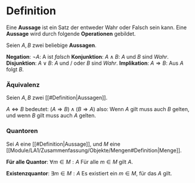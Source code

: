 
# Definition
Eine __Aussage__ ist ein Satz der entweder Wahr oder Falsch sein kann.
Eine __Aussage__ wird durch folgende __Operationen__ gebildet.

Seien $A, B$ zwei beliebige __Aussagen__.

__Negation__: $\lnot A$: A ist _falsch_
__Konjunktion__: $A \land B$: $A$ und $B$ sind _Wahr_.
__Disjunktion__: $A \lor B$: $A$ und / oder $B$ sind _Wahr_.
__Implikation__: $A \Rightarrow B$: Aus $A$ folgt $B$.

### Äquivalenz
Seien $A, B$ zwei [[#Definition|Aussagen]].

$A \Leftrightarrow B$ bedeutet: $(A \Rightarrow B) \land (B \Rightarrow A)$
also: Wenn $A$ gilt muss auch $B$ gelten, und wenn $B$ gilt muss auch $A$ gelten.

### Quantoren
Sei $A$ eine [[#Definition|Aussage]], und $M$ eine [[Module/LA1/Zusammenfassung/Objekte/Mengen#Definition|Menge]].

__Für alle Quantor__:
	$\forall m \in M: A$
	Für alle $m \in M$ gilt $A$.

__Existenzquantor__:
	$\exists m \in M: A$
	Es existiert ein $m \in M$, für das $A$ gilt.
